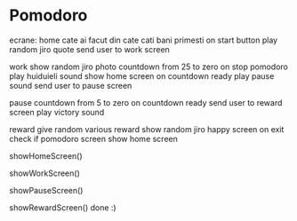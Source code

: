 # Pomodoro

ecrane:
home
    cate ai facut din cate
    cati bani primesti
    on start button 
        play random jiro quote
        send user to work screen

work
    show random jiro photo
    countdown from 25 to zero
    on stop pomodoro 
        play huiduieli sound
        show home screen
    on countdown ready 
        play pause sound
        send user to pause screen

pause
    countdown from 5 to zero
    on countdown ready 
        send user to reward screen
        play victory sound

reward
    give random various reward
    show random jiro happy screen
    on exit check if 
        pomodoro screen show home screen



showHomeScreen()

showWorkScreen()

showPauseScreen()

showRewardScreen() done :)


